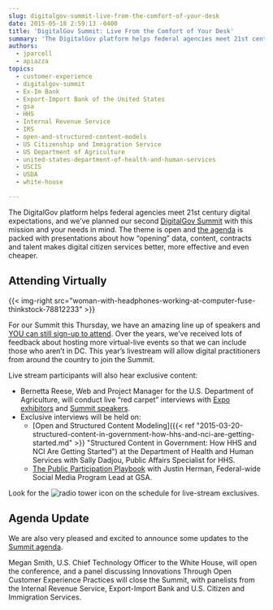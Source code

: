 ```yaml
---
slug: digitalgov-summit-live-from-the-comfort-of-your-desk
date: 2015-05-18 2:59:13 -0400
title: 'DigitalGov Summit: Live From the Comfort of Your Desk'
summary: 'The DigitalGov platform helps federal agencies meet 21st century digital expectations, and we’ve planned our second DigitalGov Summit with this mission and your needs in mind.'
authors:
  - jparcell
  - apiazza
topics:
  - customer-experience
  - digitalgov-summit
  - Ex-Im Bank
  - Export-Import Bank of the United States
  - gsa
  - HHS
  - Internal Revenue Service
  - IRS
  - open-and-structured-content-models
  - US Citizenship and Immigration Service
  - US Department of Agriculture
  - united-states-department-of-health-and-human-services
  - USCIS
  - USDA
  - white-house

---
```


The DigitalGov platform helps federal agencies meet 21st century digital expectations, and we’ve planned our second [DigitalGov Summit](https://web.archive.org/web/20150623214816/http://summit.digitalgov.gov/) with this mission and your needs in mind. The theme is open and [the agenda](https://web.archive.org/web/20150706193108/https://summit.digitalgov.gov/agenda/) is packed with presentations about how “opening” data, content, contracts and talent makes digital citizen services better, more effective and even cheaper.

## Attending Virtually

{{< img-right src="woman-with-headphones-working-at-computer-fuse-thinkstock-78812233" >}}

For our Summit this Thursday, we have an amazing line up of speakers and [YOU can still sign-up to attend](https://www.eventbrite.com/e/2015-spring-citizen-services-summit-registration-12671367401). Over the years, we’ve received lots of feedback about hosting more virtual-live events so that we can include those who aren’t in DC. This year’s livestream will allow digital practitioners from around the country to join the Summit.

Live stream participants will also hear exclusive content:

  * Bernetta Reese, Web and Project Manager for the U.S. Department of Agriculture, will conduct live “red carpet” interviews with [Expo exhibitors](https://web.archive.org/web/20150706193127/https://summit.digitalgov.gov/expo/) and [Summit speakers](https://web.archive.org/web/20150706193121/https://summit.digitalgov.gov/speakers/).
  * Exclusive interviews will be held on: 
      * [Open and Structured Content Modeling]({{< ref "2015-03-20-structured-content-in-government-how-hhs-and-nci-are-getting-started.md" >}} "Structured Content in Government: How HHS and NCI Are Getting Started") at the Department of Health and Human Services with Sally Dadjou, Public Affairs Specialist for HHS.
      * [The Public Participation Playbook](https://participation.usa.gov/) with Justin Herman, Federal-wide Social Media Program Lead at GSA.

Look for the <img src="https://s3.amazonaws.com/digitalgov/on-the-air-tower-only-radio-broadcasting-design-elements-looper-cro-istock-thinkstock-482334395.png" border="0" alt="radio tower icon"> on the schedule for live-stream exclusives.

## Agenda Update

We are also very pleased and excited to announce some updates to the [Summit agenda](https://web.archive.org/web/20150706193108/https://summit.digitalgov.gov/agenda/).

Megan Smith, U.S. Chief Technology Officer to the White House, will open the conference, and a panel discussing Innovations Through Open Customer Experience Practices will close the Summit, with panelists from the Internal Revenue Service, Export-Import Bank and U.S. Citizen and Immigration Services.
